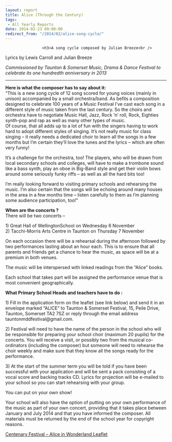 ```yaml
---
layout: report
title: Alice (Through the Century)
tags: 
 - All Yearly Reports
date: 2014-02-23 09:00:00
redirect_from: "/2014/02/alice-song-cycle/"
---
```

<section>

                    
                    <h3>A song cycle composed by Julian Breeze<br />
Lyrics by Lewis Carroll and Julian Breeze</h3>
<p><em>Commissioned by Taunton &#038; Somerset Music, Drama &#038; Dance Festival to celebrate its one hundredth anniversary in 2013</em></p>
<hr />
<p><strong>Here is what the composer has to say about it: </strong><br />
“This is a new song cycle of 12 song scored for young voices (mainly in unison) accompanied by a small orchestra/band.  As befits a composition designed to celebrate 100 years of a Music Festival I&#8217;ve cast each song in a different style of music taken from the last century.  So the choirs and orchestra have to negotiate Music Hall, Jazz, Rock ‘n’ roll, Rock, Eighties synth-pop and rap as well as many other types of music.<br />
Of course, that all adds up to a lot of fun with the singers having to work hard to adopt different styles of singing.  It’s not really music for class singing – it really needs a dedicated choir to learn all the songs in a few months but I&#8217;m certain they’ll love the tunes and the lyrics – which are often very funny! </p>
<p>It’s a challenge for the orchestra, too!  The players, who will be drawn from local secondary schools and colleges, will have to make a trombone sound like a bass synth, play an oboe in Big-Band style and get their violin bows around some seriously funky riffs – as well as all the hard bits too! </p>
<p>I&#8217;m really looking forward to visiting primary schools and rehearsing the music. I&#8217;m also certain that the songs will be echoing around many houses in the area in a few months time – listen carefully to them as I&#8217;m planning some audience participation, too!” </p>
<p><strong>When are the concerts ? </strong><br />
There will be two concerts – </p>
<p>1)   Great Hall of WellingtonSchool on Wednesday 6 November<br />
2)   Tacchi-Morris Arts Centre in Taunton on Thursday 7 November </p>
<p>On each occasion there will be a rehearsal during the afternoon followed by two performances lasting about an hour each.  This is to ensure that all parents and friends get a chance to hear the music, as space will be at a premium in both venues. </p>
<p>The music will be interspersed with linked readings from the “Alice” books. </p>
<p>Each school that takes part will be assigned the performance venue that is most convenient geographically. </p>
<p><strong>What Primary School Heads and teachers have to do :</strong></p>
<p>1)   Fill in the application form on the leaflet (see link below) and send it in an envelope marked “ALICE” to Taunton &#038; Somerset Festival, 15, Peile Drive, Taunton, Somerset TA2 7SZ or reply through the email address tauntonmddfestival@gmail.com.</p>
<p>2)   Festival will need to have the name of the person in the school who will be responsible for preparing your school choir (maximum 20 pupils) for the concerts.  You will receive a visit, or possibly two from the musical co-ordinators (including the composer) but someone will need to rehearse the choir weekly and make sure that they know all the songs ready for the performance.</p>
<p>3)  At the start of the summer term you will be told if you have been successful with your application and will be sent a pack consisting of a vocal score and backing tracks CD.  Lyrics for projection will be e-mailed to your school so you can start rehearsing with your group.</p>
<p>You can put on your own show! </p>
<p>Your school will also have the option of putting on your own performance of the music as part of your own concert, providing that it takes place between January and July 2014 and that you have informed the composer.  All materials must be returned by the end of the school year for copyright reasons.</p>
<p><a href="http://www.tauntonfestival.org.uk/wp-content/uploads/2014/02/Centenary-Festival-Alice-in-Wonderland-Leaflet.pdf" onclick="_gaq.push(['_trackEvent','download','http://www.tauntonfestival.org.uk/wp-content/uploads/2014/02/Centenary-Festival-Alice-in-Wonderland-Leaflet.pdf']);" >Centenary Festival &#8211; Alice in Wonderland Leaflet</a></p>

                
</section>
